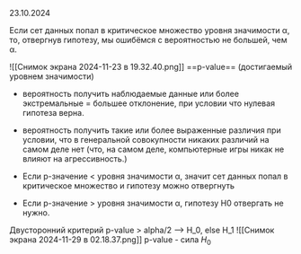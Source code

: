 23.10.2024

Если сет данных попал в критическое множество уровня значимости α, то, отвергнув гипотезу, мы ошибёмся с вероятностью не большей, чем α.

![[Снимок экрана 2024-11-23 в 19.32.40.png]]
==p-value== (достигаемый уровнем значимости)
- вероятность получить наблюдаемые данные или более экстремальные = большее отклонение, при условии что нулевая гипотеза верна. 

- вероятность получить такие или более выраженные различия при условии, что в генеральной совокупности никаких различий на самом деле нет (что, на самом деле, компьютерные игры никак не влияют на агрессивность.)

- Если p-значение < уровня значимости α, значит сет данных попал в критическое множество и гипотезу можно отвергнуть
- Если p-значение > уровня значимости α, гипотезу H0 отвергать не нужно.

Двусторонний критерий
p-value > alpha/2 —> H_0, else H_1
![[Снимок экрана 2024-11-29 в 02.18.37.png]]
p-value - сила $H_0$
